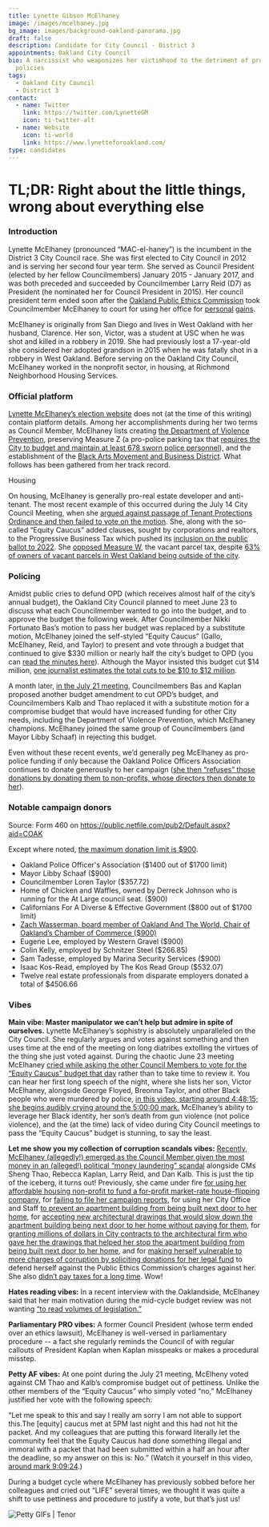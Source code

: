 ```yaml
---
title: Lynette Gibson McElhaney
image: /images/mcelhaney.jpg
bg_image: images/background-oakland-panorama.jpg
draft: false
description: Candidate for City Council - District 3
appointments: Oakland City Council
bio: A narcissist who weaponizes her victimhood to the detriment of progressive
  policies
tags:
  - Oakland City Council
  - District 3
contact:
  - name: Twitter
    link: https://twitter.com/LynetteGM
    icon: ti-twitter-alt
  - name: Website
    icon: ti-world
    link: https://www.lynetteforoakland.com/
type: candidates
---
```

# TL;DR: Right about the little things, wrong about everything else

### Introduction

Lynette McElhaney (pronounced “MAC-el-haney”) is the incumbent in the District 3 City Council race. She was first elected to City Council in 2012 and is serving her second four year term. She served as Council President (elected by her fellow Councilmembers) January 2015 - January 2017, and was both preceded and succeeded by Councilmember Larry Reid (D7) as President (he nominated her for Council President in 2015). Her council president term ended soon after the [Oakland Public Ethics Commission](https://oakland.granicus.com/DocumentViewer.php?file=oakland_be9f020021eef1ff6d2b053df81acd05.pdf) took Councilmember McElhaney to court for using her office for [personal](https://sanfrancisco.cbslocal.com/2016/06/22/scathing-grand-jury-report-finds-oakland-city-council-president-mcelhaney-broke-ethics-rules/) [gains](https://www.sfgate.com/bayarea/article/Oakland-ethics-commission-sues-City-Council-10421492.php).

McElhaney is originally from San Diego and lives in West Oakland with her husband, Clarence. Her son, Victor, was a student at USC when he was shot and killed in a robbery in 2019. She had previously lost a 17-year-old she considered her adopted grandson in 2015 when he was fatally shot in a robbery in West Oakland. Before serving on the Oakland City Council, McElhaney worked in the nonprofit sector, in housing, at Richmond Neighborhood Housing Services.

### Official platform

[Lynette McElhaney’s election website](https://www.lynetteforoakland.com/about) does not (at the time of this writing) contain platform details. Among her accomplishments during her two terms as Council Member, McElhaney lists creating [the Department of Violence Prevention](https://www.eastbaytimes.com/2020/01/06/oaklands-violence-prevention-department-to-finally-kick-off-with-new-chief/), preserving Measure Z (a pro-police parking tax that [requires the City to budget and maintain at least 678 sworn police personnel](http://www2.oaklandnet.com/government/o/CityAdministration/d/measure-z/index.htm)), and the establishment of the [Black Arts Movement and Business District](http://www.bambdcdc.com/). What follows has been gathered from her track record.

Housing

On housing, McElhaney is generally pro-real estate developer and anti-tenant. The most recent example of this occurred during the July 14 City Council Meeting, when she [argued against passage of Tenant Protections Ordinance and then failed to vote on the motion](https://www.patreon.com/posts/council-update-39426858). She, along with the so-called “Equity Caucus” added clauses, sought by corporations and realtors, to the Progressive Business Tax which pushed its [inclusion on the public ballot to 2022](https://www.patreon.com/posts/council-update-39426858). She [opposed Measure W](https://ebcitizen.com/2019/10/01/oaklands-vacant-lot-tax-is-sowing-confusion-property-owners-say/), the vacant parcel tax, despite [63% of owners of vacant parcels in West Oakland being outside of the city](https://twitter.com/jadafalls/status/1299504892332052481?s=20).

### Policing

Amidst public cries to defund OPD (which receives almost half of the city’s annual budget), the Oakland City Council planned to meet June 23 to discuss what each Councilmember wanted to go into the budget, and to approve the budget the following week. After Councilmember Nikki Fortunato Bas’s motion to pass her budget was replaced by a substitute motion, McElhaney joined the self-styled “Equity Caucus” (Gallo, McElhaney, Reid, and Taylor) to present and vote through a budget that continued to give $330 million or nearly half the city’s budget to OPD (you can [read the minutes here](https://oakland.legistar.com/MeetingDetail.aspx?ID=794619&GUID=CCFB8D3E-A611-41EF-8848-6CCE9F2D5AFD&Search=)). Although the Mayor insisted this budget cut $14 million, [one journalist estimates the total cuts to be $10 to $12 million](https://www.patreon.com/posts/further-defund-39646764).

A month later, [in the July 21 meeting](https://oakland.legistar.com/MeetingDetail.aspx?ID=796412&GUID=02D0EA85-A668-4A18-B0EA-4D9F19DEDB9D&Options=info%7C&Search=), Councilmembers Bas and Kaplan proposed another budget amendment to cut OPD’s budget, and Councilmembers Kalb and Thao replaced it with a substitute motion for a compromise budget that would have increased funding for other City needs, including the Department of Violence Prevention, which McElhaney champions. McElhaney joined the same group of Councilmembers (and Mayor Libby Schaaf) in rejecting this budget.

Even without these recent events, we’d generally peg McElhaney as pro-police funding if only because the Oakland Police Officers Association continues to donate generously to her campaign ([she then “refuses” those donations by donating them to non-profits, whose directors then donate to her](https://twitter.com/hyphy_republic/status/1297027980359737344)).

### Notable campaign donors

Source: Form 460 on <https://public.netfile.com/pub2/Default.aspx?aid=COAK>

Except where noted, [the maximum donation limit is $900](https://www.oaklandca.gov/news/2020/city-of-oakland-campaign-contribution-and-voluntary-campaign-spending-limits-per-the-oakland-campaign-reform-act-2020).

* Oakland Police Officer's Association ($1400 out of $1700 limit)
* Mayor Libby Schaaf ($900)
* Councilmember Loren Taylor ($357.72)
* Home of Chicken and Waffles, owned by Derreck Johnson who is running for the At Large council seat. ($900)
* Californians For A Diverse & Effective Government ($800 out of $1700 limit)
* [Zach Wasserman, board member of Oakland And The World, Chair of Oakland’s Chamber of Commerce ($900)](https://twitter.com/hyphy_republic/status/1299417138248253440)
* Eugene Lee, employed by Western Gravel ($900)
* Colin Kelly, employed by Schnitzer Steel ($266.85)
* Sam Tadesse, employed by Marina Security Services ($900)
* Isaac Kos-Read, employed by The Kos Read Group ($532.07)
* Twelve real estate professionals from disparate employers donated a total of $4506.66

### Vibes

**Main vibe: Master manipulator we can’t help but admire in spite of ourselves.** Lynette McElhaney’s sophistry is absolutely unparalleled on the City Council. She regularly argues and votes against something and then uses time at the end of the meeting on long diatribes extolling the virtues of the thing she just voted against. During the chaotic June 23 meeting McElhaney [cried while asking the other Council Members to vote for the “Equity Caucus” budget that day](https://twitter.com/DarwinBondGraha/status/1275579823474139137?s=20) rather than to take time to review it. You can hear her first long speech of the night, where she lists her son, Victor McElhaney, alongside George Floyed, Breonna Taylor, and other Black people who were murdered by police, [in this video, starting around 4:48:15; she begins audibly crying around the 5:00:00 mark.](http://oakland.granicus.com/MediaPlayer.php?view_id=2&clip_id=3674) McElhaney’s ability to leverage her Black identity, her son’s death from gun violence (not police violence), and the (at the time) lack of video during City Council meetings to pass the “Equity Caucus” budget is stunning, to say the least.

**Let me show you my collection of corruption scandals vibes:** [Recently, McElhaney (allegedly!) emerged as the Council Member given the most money in an (alleged!) political “money laundering” scandal](https://oaklandside.org/2020/09/15/accusations-of-political-money-laundering-under-investigation-in-oakland/) alongside CMs Sheng Thao, Rebecca Kaplan, Larry Reid, and Dan Kalb. This is just the tip of the iceberg, it turns out! Previously, she came under fire [for using her affordable housing non-profit to fund a for-profit market-rate house-flipping company](https://www.eastbayexpress.com/oakland/west-oakland-councilmember-involved-in-house-flipping-scheme/Content?oid=4145240&showFullText=true), for [failing to file her campaign reports](https://www.eastbayexpress.com/oakland/west-oakland-councilmember-fails-to-file-campaign-reports/Content?oid=4156984), for using her City Office and Staff [to prevent an apartment building from being built next door to her home](https://www.eastbayexpress.com/oakland/records-indicate-that-gibson-mcelhaney-used-her-council-office-for-personal-gain/Content?oid=4191975&showFullText=true), for [accepting new architectural drawings that would slow down the apartment building being next door to her home without paying for them](https://www.eastbayexpress.com/SevenDays/archives/2017/07/25/ethics-commission-oakland-councilmember-mcelhaney-violated-conflict-of-interest-rules-accepted-illegal-gifts), for [granting millions of dollars in City contracts to the architectural firm who gave her the drawings that helped her stop the apartment building from being built next door to her home](https://www.eastbayexpress.com/SevenDays/archives/2017/07/25/ethics-commission-oakland-councilmember-mcelhaney-violated-conflict-of-interest-rules-accepted-illegal-gifts), and for [making herself vulnerable to more charges of corruption by soliciting donations for her legal fund](https://www.eastbayexpress.com/SevenDays/archives/2017/08/01/oakland-councilmember-mcelhaney-racks-up-58000-in-debt-defending-herself-in-ethics-case) to defend herself against the Public Ethics Commission’s charges against her. She also [didn’t pay taxes for a long time](https://www.eastbayexpress.com/oakland/west-oakland-councilmember-involved-in-house-flipping-scheme/Content?oid=4145240&showFullText=true). Wow!

**Hates reading vibes:** In a recent interview with the Oaklandside, McElhaney said that her main motivation during the mid-cycle budget review was not wanting [“to read volumes of legislation.”](https://oaklandside.org/2020/09/11/district-3-council-candidates-differ-on-housing-police-and-the-meaning-of-progressive/)

**Parliamentary PRO vibes:** A former Council President (whose term ended over an ethics lawsuit), McElhaney is well-versed in parliamentary procedure -- a fact she regularly reminds the Council of with regular callouts of President Kaplan when Kaplan misspeaks or makes a procedural misstep.

**Petty AF vibes:** At one point during the July 21 meeting, McElheny voted against CM Thao and Kalb’s compromise budget out of pettiness. Unlike the other members of the “Equity Caucus” who simply voted “no,” McElhaney justified her vote with the following speech:

“Let me speak to this and say I really am sorry I am not able to support this.The \[equity] caucus met at 5PM last night and this had not hit the packet. And my colleagues that are putting this forward literally let the community feel that the Equity Caucus had done something illegal and immoral with a packet that had been submitted within a half an hour after the deadline, so my answer on this is: No.” (Watch it yourself in this video, [around mark 9:09:24](http://oakland.granicus.com/MediaPlayer.php?view_id=2&clip_id=3708).)

During a budget cycle where McElhaney has previously sobbed before her colleagues and cried out “LIFE” several times, we thought it was quite a shift to use pettiness and procedure to justify a vote, but that’s just us!

![Petty GIFs | Tenor](/images/mcelhaney-meme.gif)
